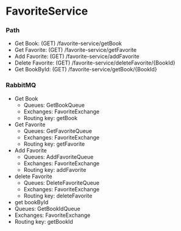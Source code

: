 # FavoriteService
### Path
* Get Book: (GET) /favorite-service/getBook
* Get Favorite: (GET) /favorite-service/getFavorite
* Add Favorite: (GET) /favorite-service/addFavorite
* Delete Favorite: (GET) /favorite-service/deleteFavorite/{BookId}
* Get BookById: (GET) /favorite-service/getBook/{BookId}
### RabbitMQ
* Get Book
  * Queues: GetBookQueue
  * Exchanges: FavoriteExchange
  * Routing key: getBook
* Get Favorite
  * Queues: GetFavoriteQueue
  * Exchanges: FavoriteExchange
  * Routing key: getFavorite
* Add Favorite
  * Queues: AddFavoriteQueue
  * Exchanges: FavoriteExchange
  * Routing key: addFavorite
* delete Favorite
  * Queues: DeleteFavoriteQueue
  * Exchanges: FavoriteExchange
  * Routing key: deleteFavorite
* get bookById
 * Queues: GetBookIdQueue
 * Exchanges: FavoriteExchange
 * Routing key: getBookId
